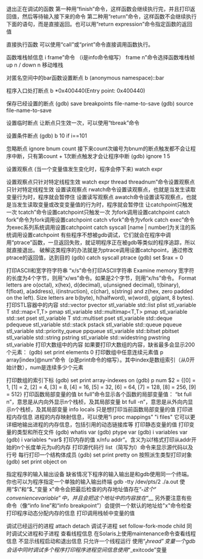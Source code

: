 
退出正在调试的函数
    第一种用“finish”命令，这样函数会继续执行完，并且打印返回值，然后等待输入接下来的命令
    第二种用“return”命令，这样函数不会继续执行下面的语句，而是直接返回。也可以用“return expression”命令指定函数的返回值

直接执行函数
    可以使用“call”或“print”命令直接调用函数执行。

函数堆栈帧信息
    i frame”命令 （i是info命令缩写）
    frame n”命令选择函数堆栈帧
    up n / down n 移动堆栈

对匿名空间中的bar函数设置断点
    b (anonymous namespace)::bar

程序入口处打断点
    b *0x400440(Entry point: 0x400440)

保存已经设置的断点
    (gdb) save breakpoints file-name-to-save
    (gdb) source file-name-to-save

设置临时断点
    让断点只生效一次，可以使用“tbreak”命令

设置条件断点
    (gdb) b 10 if i==101

忽略断点
    ignore bnum count 接下来count次编号为bnum的断点触发都不会让程序中断，只有第count + 1次断点触发才会让程序中断
    (gdb) ignore 1 5

设置观察点  (当一个变量值发生变化时，程序会停下来)
    watch expr

设置观察点只针对特定线程生效
    watch expr thread threadnum”命令设置观察点只针对特定线程生效
设置读观察点
    rwatch命令设置读观察点，也就是当发生读取变量行为时，程序就会暂停住
设置读写观察点
    awatch命令设置读写观察点，也就是当发生读取变量或改变变量值的行为时，程序就会暂停住
让catchpoint只触发一次
    tcatch”命令设置catchpoint只触发一次
为fork调用设置catchpoint
    catch fork”命令为fork调用设置catchpoint
    catch vfork”命令为vfork
    catch exec”命令为exec系列系统调用设置catchpoint
    catch syscall [name | number]为关注的系统调用设置catchpoint
有些程序不想被gdb调试，它们就会在程序中调用“ptrace”函数，一旦返回失败，就证明程序正在被gdb等类似的程序追踪，所以就直接退出。
    <!-- if (ptrace(PTRACE_TRACEME, 0, 0, 0) < 0 ) {
            printf("Gdb is debugging me, exit.\n");
            return 1;
    } -->
    破解这类程序的办法就是为ptrace调用设置catchpoint，通过修改ptrace的返回值，达到目的
    (gdb) catch syscall ptrace
    (gdb) set $rax = 0


打印ASCII和宽字符字符串
    “x/s”命令打印ASCII字符串  Examine memory
    宽字符的长度为4个字节，则用“x/ws”命令。如果是2个字节，则用“x/hs”命令。
    Format letters are o(octal), x(hex), d(decimal), u(unsigned decimal),
    t(binary), f(float), a(address), i(instruction), c(char), s(string) and z(hex, zero padded on the left).
    Size letters are b(byte), h(halfword), w(word), g(giant, 8 bytes).
打印STL容器中的内容
    std::vector<T>  pvector stl_variable
    std::list<T>  plist stl_variable T
    std::map<T,T>  pmap stl_variable
    std::multimap<T,T>  pmap stl_variable
    std::set<T>  pset stl_variable T
    std::multiset<T>  pset stl_variable
    std::deque<T>  pdequeue stl_variable
    std::stack<T>  pstack stl_variable
    std::queue<T>  pqueue stl_variable
    std::priority_queue<T>  ppqueue stl_variable
    std::bitset<n><td>  pbitset stl_variable
    std::string  pstring stl_variable
    std::widestring  pwstring stl_variable
打印大数组中的内容
    如果要打印大数组的内容，缺省最多会显示200个元素：
    (gdb) set print elements 0
打印数组中任意连续元素值
    p array[index]@num”命令（p是print命令的缩写）。其中index是数组索引（从0开始计数），num是连续多少个元素

打印数组的索引下标
    (gdb) set print array-indexes on
    (gdb) p num
    $2 = {[0] = 1, [1] = 2, [2] = 4, [3] = 8, [4] = 16, [5] = 32, [6] = 64, [7] = 128, [8] = 256, [9] = 512}
打印函数局部变量的值
    bt full”命令显示各个函数的局部变量值：
    “bt full n”，意思是从内向外显示n个栈桢，及其局部变量
    bt full -n”，意思是从外向内显示n个栈桢，及其局部变量
    info locals 只是想打印当前函数局部变量的值
打印进程内存信息
    进程的内存映射信息，可以使用“i proc mappings”
    "i files" 它可以更详细地输出进程的内存信息，包括引用的动态链接库等
打印静态变量的值
打印变量的类型和所在文件
    (gdb) whatis var
    (gdb) ptype var
    (gdb) i variables var
    (gdb) i variables ^var$
打印内存的值
    x/nfu addr”。含义为以f格式打印从addr开始的n个长度单元为u的内存
打印源代码行
    list（简写为l）命令来显示源代码以及行号
每行打印一个结构体成员
    (gdb) set print pretty on
按照派生类型打印对象
    (gdb) set print object on

指定程序的输入输出设备
    缺省情况下程序的输入输出是和gdb使用同一个终端。你也可以为程序指定一个单独的输入输出终端
    gdb -tty /dev/pts/2 ./a.out
使用“$\”和“$\_”变量
    x"命令会把最后检查的内存地址值存在“$_”这个“convenience variable”中，并且会把这个地址中的内容放在“$__
    另外要注意有些命令（像“info line”和“info breakpoint”）会提供一个默认的地址给"x"命令检查
打印程序动态分配内存的信息
打印调用栈帧中变量的值



调试已经运行的进程
    attach
    detach
调试子进程
    set follow-fork-mode child
同时调试父进程和子进程
查看线程信息
在Solaris上使用maintenance命令查看线程信息
不显示线程启动和退出信息
只允许一个线程运行
使用“$_thread”变量
一个gdb会话中同时调试多个程序
打印程序进程空间信息
使用“$_exitcode”变量
